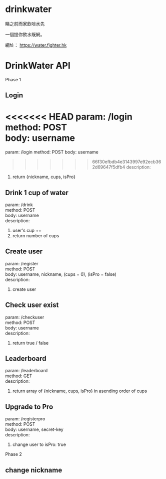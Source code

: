 # drinkwater
睇之前而家飲啖水先

一個提你飲水既網。

網址：
https://water.fighter.hk

# DrinkWater API

Phase 1

## Login
<<<<<<< HEAD
param: /login  
method: POST  
body: username  
=======
param: /login
method: POST
body: username
>>>>>>> 66f30efbdb4e3143997e92ecb362d69647f5dfb4
description:
1. return {nickname, cups, isPro}

## Drink 1 cup of water
param: /drink  
method: POST  
body: username  
description:
1. user's cup ++
2. return number of cups

## Create user
param: /register  
method: POST  
body: username, nickname, (cups = 0), (isPro = false)  
description:
1. create user

## Check user exist
param: /checkuser  
method: POST  
body: username  
description:
1. return true / false

## Leaderboard
param: /leaderboard  
method: GET  
description:
1. return array of {nickname, cups, isPro} in asending order of cups

## Upgrade to Pro
param: /registerpro  
method: POST  
body: username, secret-key  
description:
1. change user to isPro: true


Phase 2

## change nickname
